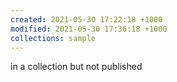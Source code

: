 ```yaml
---
created: 2021-05-30 17:22:18 +1000
modified: 2021-05-30 17:36:18 +1000
collections: sample
---
```


in a collection but not published